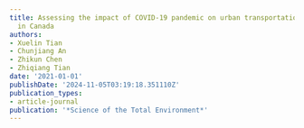 ```yaml
---
title: Assessing the impact of COVID-19 pandemic on urban transportation and air quality
  in Canada
authors:
- Xuelin Tian
- Chunjiang An
- Zhikun Chen
- Zhiqiang Tian
date: '2021-01-01'
publishDate: '2024-11-05T03:19:18.351110Z'
publication_types:
- article-journal
publication: '*Science of the Total Environment*'
---
```


